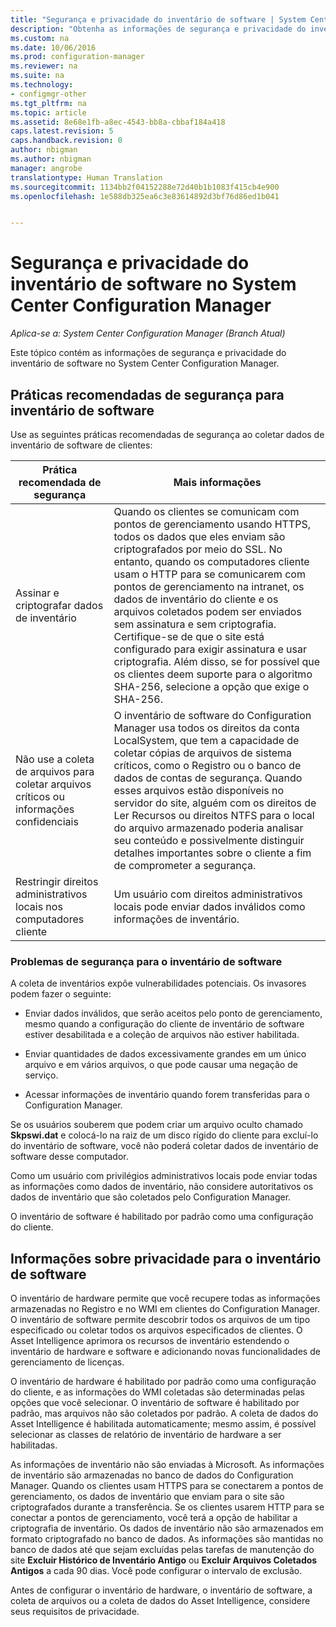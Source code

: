 ```yaml
---
title: "Segurança e privacidade do inventário de software | System Center Configuration Manager"
description: "Obtenha as informações de segurança e privacidade do inventário de software no System Center Configuration Manager."
ms.custom: na
ms.date: 10/06/2016
ms.prod: configuration-manager
ms.reviewer: na
ms.suite: na
ms.technology:
- configmgr-other
ms.tgt_pltfrm: na
ms.topic: article
ms.assetid: 8e68e1fb-a8ec-4543-bb8a-cbbaf184a418
caps.latest.revision: 5
caps.handback.revision: 0
author: nbigman
ms.author: nbigman
manager: angrobe
translationtype: Human Translation
ms.sourcegitcommit: 1134bb2f04152288e72d40b1b1083f415cb4e900
ms.openlocfilehash: 1e588db325ea6c3e83614892d3bf76d86ed1b041


---
```

# <a name="security-and-privacy-for-software-inventory-in-system-center-configuration-manager"></a>Segurança e privacidade do inventário de software no System Center Configuration Manager

*Aplica-se a: System Center Configuration Manager (Branch Atual)*

Este tópico contém as informações de segurança e privacidade do inventário de software no System Center Configuration Manager.  

##  <a name="a-namebkmksecurityhardwareinventorya-security-best-practices-for-software-inventory"></a><a name="BKMK_Security_HardwareInventory"></a> Práticas recomendadas de segurança para inventário de software  
 Use as seguintes práticas recomendadas de segurança ao coletar dados de inventário de software de clientes:  

|Prática recomendada de segurança|Mais informações|  
|----------------------------|----------------------|  
|Assinar e criptografar dados de inventário|Quando os clientes se comunicam com pontos de gerenciamento usando HTTPS, todos os dados que eles enviam são criptografados por meio do SSL. No entanto, quando os computadores cliente usam o HTTP para se comunicarem com pontos de gerenciamento na intranet, os dados de inventário do cliente e os arquivos coletados podem ser enviados sem assinatura e sem criptografia. Certifique-se de que o site está configurado para exigir assinatura e usar criptografia. Além disso, se for possível que os clientes deem suporte para o algoritmo SHA-256, selecione a opção que exige o SHA-256.|  
|Não use a coleta de arquivos para coletar arquivos críticos ou informações confidenciais|O inventário de software do Configuration Manager usa todos os direitos da conta LocalSystem, que tem a capacidade de coletar cópias de arquivos de sistema críticos, como o Registro ou o banco de dados de contas de segurança. Quando esses arquivos estão disponíveis no servidor do site, alguém com os direitos de Ler Recursos ou direitos NTFS para o local do arquivo armazenado poderia analisar seu conteúdo e possivelmente distinguir detalhes importantes sobre o cliente a fim de comprometer a segurança.|  
|Restringir direitos administrativos locais nos computadores cliente|Um usuário com direitos administrativos locais pode enviar dados inválidos como informações de inventário.|  

### <a name="security-issues-for-software-inventory"></a>Problemas de segurança para o inventário de software  
 A coleta de inventários expõe vulnerabilidades potenciais. Os invasores podem fazer o seguinte:  

-   Enviar dados inválidos, que serão aceitos pelo ponto de gerenciamento, mesmo quando a configuração do cliente de inventário de software estiver desabilitada e a coleção de arquivos não estiver habilitada.  

-   Enviar quantidades de dados excessivamente grandes em um único arquivo e em vários arquivos, o que pode causar uma negação de serviço.  

-   Acessar informações de inventário quando forem transferidas para o Configuration Manager.  

 Se os usuários souberem que podem criar um arquivo oculto chamado **Skpswi.dat** e colocá-lo na raiz de um disco rígido do cliente para excluí-lo do inventário de software, você não poderá coletar dados de inventário de software desse computador.  

 Como um usuário com privilégios administrativos locais pode enviar todas as informações como dados de inventário, não considere autoritativos os dados de inventário que são coletados pelo Configuration Manager.  

 O inventário de software é habilitado por padrão como uma configuração do cliente.  

##  <a name="a-namebkmkprivacyhardwareinventorya-privacy-information-for-software-inventory"></a><a name="BKMK_Privacy_HardwareInventory"></a> Informações sobre privacidade para o inventário de software  
 O inventário de hardware permite que você recupere todas as informações armazenadas no Registro e no WMI em clientes do Configuration Manager. O inventário de software permite descobrir todos os arquivos de um tipo especificado ou coletar todos os arquivos especificados de clientes. O Asset Intelligence aprimora os recursos de inventário estendendo o inventário de hardware e software e adicionando novas funcionalidades de gerenciamento de licenças.  

 O inventário de hardware é habilitado por padrão como uma configuração do cliente, e as informações do WMI coletadas são determinadas pelas opções que você selecionar. O inventário de software é habilitado por padrão, mas arquivos não são coletados por padrão. A coleta de dados do Asset Intelligence é habilitada automaticamente; mesmo assim, é possível selecionar as classes de relatório de inventário de hardware a ser habilitadas.  

 As informações de inventário não são enviadas à Microsoft. As informações de inventário são armazenadas no banco de dados do Configuration Manager. Quando os clientes usam HTTPS para se conectarem a pontos de gerenciamento, os dados de inventário que enviam para o site são criptografados durante a transferência. Se os clientes usarem HTTP para se conectar a pontos de gerenciamento, você terá a opção de habilitar a criptografia de inventário. Os dados de inventário não são armazenados em formato criptografado no banco de dados. As informações são mantidas no banco de dados até que sejam excluídas pelas tarefas de manutenção do site **Excluir Histórico de Inventário Antigo** ou **Excluir Arquivos Coletados Antigos** a cada 90 dias. Você pode configurar o intervalo de exclusão.  

 Antes de configurar o inventário de hardware, o inventário de software, a coleta de arquivos ou a coleta de dados do Asset Intelligence, considere seus requisitos de privacidade.  



<!--HONumber=Nov16_HO1-->


